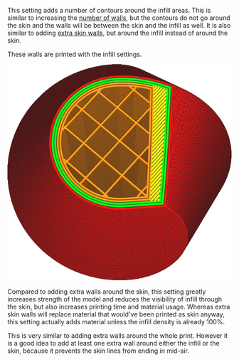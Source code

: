 This setting adds a number of contours around the infill areas. This is similar to increasing the [number of walls](wall_line_count.md), but the contours do not go around the skin and the walls will be between the skin and the infill as well. It is also similar to adding [extra skin walls](skin_outline_count.md), but around the infill instead of around the skin.

These walls are printed with the infill settings.

![Two extra walls around the infill](images/infill_wall_line_count.png)

Compared to adding extra walls around the skin, this setting greatly increases strength of the model and reduces the visibility of infill through the skin, but also increases printing time and material usage. Whereas extra skin walls will replace material that would've been printed as skin anyway, this setting actually adds material unless the infill density is already 100%.

This is very similar to adding extra walls around the whole print. However it is a good idea to add at least one extra wall around either the infill or the skin, because it prevents the skin lines from ending in mid-air.